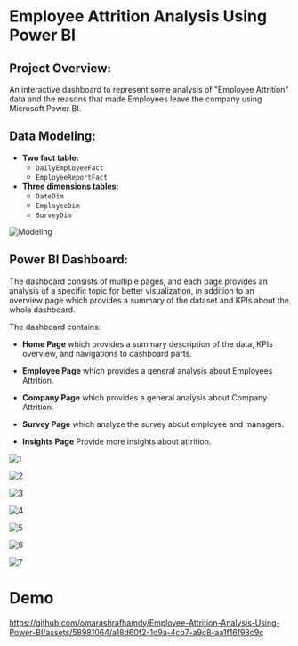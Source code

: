 # Employee Attrition Analysis Using Power BI
 
## Project Overview:

An interactive dashboard to represent some analysis of "Employee Attrition" data and the reasons that made Employees leave the company using Microsoft Power BI.

## Data Modeling:

- **Two fact table:**
    - ```DailyEmployeeFact```
    - ```EmployeeReportFact```
- **Three dimensions tables:**
    - ```DateDim```
    - ```EmployeeDim```
    - ```SurveyDim```

![Modeling](https://github.com/omarashrafhamdy/Employee-Attrition-Analysis-Using-Power-BI/assets/58981064/b73d6954-d936-433b-a0a5-695bf0a720ee)

## Power BI Dashboard:

The dashboard consists of multiple pages, and each page provides an analysis of a specific topic for better visualization, in addition to an overview page which provides a summary of the dataset and KPIs about the whole dashboard.

The dashboard contains:

- **Home Page** which provides a summary description of the data, KPIs overview, and navigations to dashboard parts.

- **Employee Page** which provides a general analysis about Employees Attrition.

- **Company Page** which provides a general analysis about Company Attrition.

- **Survey Page** which analyze the survey about employee and managers.

- **Insights Page** Provide more insights about attrition.

![1](https://github.com/omarashrafhamdy/Employee-Attrition-Analysis-Using-Power-BI/assets/58981064/1216f078-2a84-47e7-8624-7ba3a7dda9ff)

![2](https://github.com/omarashrafhamdy/Employee-Attrition-Analysis-Using-Power-BI/assets/58981064/b5fcaf73-4e1c-4a0b-8e1f-c61d0b4a3310)

![3](https://github.com/omarashrafhamdy/Employee-Attrition-Analysis-Using-Power-BI/assets/58981064/652b1726-4593-4754-b156-d23737181b4f)

![4](https://github.com/omarashrafhamdy/Employee-Attrition-Analysis-Using-Power-BI/assets/58981064/15fed67e-7c02-4347-9079-6d64281196e6)

![5](https://github.com/omarashrafhamdy/Employee-Attrition-Analysis-Using-Power-BI/assets/58981064/293f5cba-fe18-4d6d-8652-04a34789a73e)

![6](https://github.com/omarashrafhamdy/Employee-Attrition-Analysis-Using-Power-BI/assets/58981064/0ff5d11c-4195-433a-b822-25fe7649fad3)

![7](https://github.com/omarashrafhamdy/Employee-Attrition-Analysis-Using-Power-BI/assets/58981064/a4473a5c-2db0-4d97-a743-0209a1ebf6b7)

# Demo


https://github.com/omarashrafhamdy/Employee-Attrition-Analysis-Using-Power-BI/assets/58981064/a18d60f2-1d9a-4cb7-a9c8-aa1f16f98c9c

